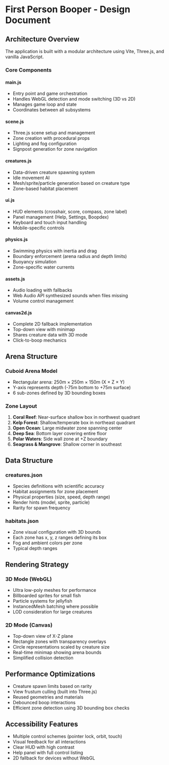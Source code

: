 # First Person Booper - Design Document

## Architecture Overview

The application is built with a modular architecture using Vite, Three.js, and vanilla JavaScript.

### Core Components

#### main.js
- Entry point and game orchestration
- Handles WebGL detection and mode switching (3D vs 2D)
- Manages game loop and state
- Coordinates between all subsystems

#### scene.js  
- Three.js scene setup and management
- Zone creation with procedural props
- Lighting and fog configuration
- Signpost generation for zone navigation

#### creatures.js
- Data-driven creature spawning system
- Idle movement AI
- Mesh/sprite/particle generation based on creature type
- Zone-based habitat placement

#### ui.js
- HUD elements (crosshair, score, compass, zone label)
- Panel management (Help, Settings, Boopdex)
- Keyboard and touch input handling
- Mobile-specific controls

#### physics.js
- Swimming physics with inertia and drag
- Boundary enforcement (arena radius and depth limits)
- Buoyancy simulation
- Zone-specific water currents

#### assets.js
- Audio loading with fallbacks
- Web Audio API synthesized sounds when files missing
- Volume control management

#### canvas2d.js
- Complete 2D fallback implementation
- Top-down view with minimap
- Shares creature data with 3D mode
- Click-to-boop mechanics

## Arena Structure

### Cuboid Arena Model
- Rectangular arena: 250m × 250m × 150m (X × Z × Y)
- Y-axis represents depth (-75m bottom to +75m surface)
- 6 sub-zones defined by 3D bounding boxes

### Zone Layout
1. **Coral Reef**: Near-surface shallow box in northwest quadrant
2. **Kelp Forest**: Shallow/temperate box in northeast quadrant  
3. **Open Ocean**: Large midwater zone spanning center
4. **Deep Sea**: Bottom layer covering entire floor
5. **Polar Waters**: Side wall zone at +Z boundary
6. **Seagrass & Mangrove**: Shallow corner in southeast

## Data Structure

### creatures.json
- Species definitions with scientific accuracy
- Habitat assignments for zone placement
- Physical properties (size, speed, depth range)
- Render hints (model, sprite, particle)
- Rarity for spawn frequency

### habitats.json
- Zone visual configuration with 3D bounds
- Each zone has x, y, z ranges defining its box
- Fog and ambient colors per zone
- Typical depth ranges

## Rendering Strategy

### 3D Mode (WebGL)
- Ultra low-poly meshes for performance
- Billboarded sprites for small fish
- Particle systems for jellyfish
- InstancedMesh batching where possible
- LOD consideration for large creatures

### 2D Mode (Canvas)
- Top-down view of X-Z plane
- Rectangle zones with transparency overlays
- Circle representations scaled by creature size
- Real-time minimap showing arena bounds
- Simplified collision detection

## Performance Optimizations

- Creature spawn limits based on rarity
- View frustum culling (built into Three.js)
- Reused geometries and materials
- Debounced boop interactions
- Efficient zone detection using 3D bounding box checks

## Accessibility Features

- Multiple control schemes (pointer lock, orbit, touch)
- Visual feedback for all interactions
- Clear HUD with high contrast
- Help panel with full control listing
- 2D fallback for devices without WebGL